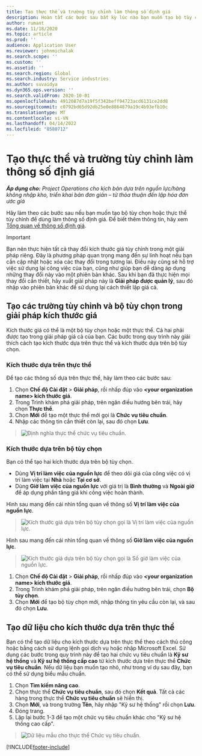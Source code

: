 ```yaml
---
title: Tạo thực thể và trường tùy chỉnh làm thông số định giá
description: Hoàn tất các bước sau bất kỳ lúc nào bạn muốn tạo bộ tùy chọn hoặc thực thể tùy chỉnh.
author: rumant
ms.date: 11/18/2020
ms.topic: article
ms.prod: ''
audience: Application User
ms.reviewer: johnmichalak
ms.search.scope: ''
ms.custom: ''
ms.assetid: ''
ms.search.region: Global
ms.search.industry: Service industries
ms.author: suvaidya
ms.dyn365.ops.version: ''
ms.search.validFrom: 2020-10-01
ms.openlocfilehash: 4912087d7a19f5f342beff94723acd6131ce2dd8
ms.sourcegitcommit: c0792bd65d92db25e0e8864879a19c4b93efb10c
ms.translationtype: MT
ms.contentlocale: vi-VN
ms.lasthandoff: 04/14/2022
ms.locfileid: "8580712"
---
```

# <a name="create-custom-fields-and-entities-as-pricing-dimensions"></a>Tạo thực thể và trường tùy chỉnh làm thông số định giá

_**Áp dụng cho:** Project Operations cho kịch bản dựa trên nguồn lực/hàng không nhập kho, triển khai bản đơn giản – từ thỏa thuận đến lập hóa đơn ước giá_

Hãy làm theo các bước sau nếu bạn muốn tạo bộ tùy chọn hoặc thực thể tùy chỉnh để dùng làm thông số định giá. Để biết thêm thông tin, hãy xem [Tổng quan về thông số định giá](pricing-dimensions-overview.md).  

> [!IMPORTANT]
> Bạn nên thực hiện tất cả thay đổi kích thước giá tùy chỉnh trong một giải pháp riêng. Đây là phương pháp quan trọng mang đến sự linh hoạt nếu bạn cần cập nhật hoặc xóa các thay đổi trong tương lai. Điều này cũng sẽ hỗ trợ việc sử dụng lại công việc của bạn, cũng như giúp bạn dễ dàng áp dụng những thay đổi này vào một phiên bản khác. Sau khi bạn đã thực hiện mọi thay đổi cần thiết, hãy xuất giải pháp này là **Giải pháp được quản lý**, sau đó nhập vào phiên bản khác để sử dụng lại cách thiết lập giá cả.

  
## <a name="create-custom-fields-and-option-sets-in-the-pricing-dimension-solution"></a>Tạo các trường tùy chỉnh và bộ tùy chọn trong giải pháp kích thước giá

Kích thước giá có thể là một bộ tùy chọn hoặc một thực thể. Cả hai phải được tạo trong giải pháp giá cả của bạn. Các bước trong quy trình này giải thích cách tạo kích thước dựa trên thực thể và kích thước dựa trên bộ tùy chọn.

### <a name="entity-based-dimensions"></a>Kích thước dựa trên thực thể
Để tạo các thông số dựa trên thực thể, hãy làm theo các bước sau:

1. Chọn **Chế độ Cài đặt** > **Giải pháp**, rồi nhấp đúp vào **\<your organization name> kích thước giá**.
2. Trong Trình khám phá giải pháp, trên ngăn điều hướng bên trái, hãy chọn **Thực thể**.
3. Chọn **Mới** để tạo một thực thể mới gọi là **Chức vụ tiêu chuẩn**. 
4. Nhập các thông tin cần thiết còn lại, sau đó chọn **Lưu**.

> ![Định nghĩa thực thể chức vụ tiêu chuẩn.](media/Standard-Title-entity-definition.png)

### <a name="option-set-based-dimensions"></a>Kích thước dựa trên bộ tùy chọn 
Bạn có thể tạo hai kích thước dựa trên bộ tùy chọn. 

- Dùng **Vị trí làm việc của nguồn lực** để theo dõi giá của công việc có vị trí làm việc tại **Nhà** hoặc **Tại cơ sở**. 
- Dùng **Giờ làm việc của nguồn lực** với giá trị là **Bình thường** và **Ngoài giờ** để áp dụng phần tăng giá khi công việc hoàn thành.

Hình sau mang đến cái nhìn tổng quan về thông số **Vị trí làm việc của nguồn lực**. 

> ![Kích thước giá dựa trên bộ tùy chọn gọi là Vị trí làm việc của nguồn lực.](media/Option-set-PD-called-Resource-Work-Location.png)

Hình sau mang đến cái nhìn tổng quan về thông số **Giờ làm việc của nguồn lực**. 

> ![Kích thước giá dựa trên bộ tùy chọn gọi là Số giờ làm việc của nguồn lực.](media/Option-set-PD-called-Resource-Work-Hours.png)

1. Chọn **Chế độ Cài đặt** > **Giải pháp**, rồi nhấp đúp vào **\<your organization name> kích thước giá**. 
2. Trong Trình khám phá giải pháp, trên ngăn điều hướng bên trái, chọn **Bộ tùy chọn**. 
3. Chọn **Mới** để tạo bộ tùy chọn mới, nhập thông tin yêu cầu còn lại, và sau đó chọn **Lưu**.

## <a name="create-data-for-entity-based-dimensions"></a>Tạo dữ liệu cho kích thước dựa trên thực thể

Bạn có thể tạo dữ liệu cho kích thước dựa trên thực thể theo cách thủ công hoặc bằng cách sử dụng lệnh gọi dịch vụ hoặc nhập Microsoft Excel. Sử dụng các bước trong quy trình này để tạo hai chức vụ tiêu chuẩn là **Kỹ sư hệ thống** và **Kỹ sư hệ thống cấp cao** từ kích thước dựa trên thực thể **Chức vụ tiêu chuẩn**. Nếu dữ liệu bạn muốn tạo nhỏ, như trong ví dụ sau đây, bạn có thể sử dụng biểu mẫu chuẩn.

1. Chọn **Tìm kiếm nâng cao**.
2. Chọn thực thể **Chức vụ tiêu chuẩn**, sau đó chọn **Kết quả**. Tất cả các hàng trong thực thể **Chức vụ tiêu chuẩn** sẽ hiển thị.
3. Chọn **Mới**, và trong trường **Tên**, hãy nhập "Kỹ sư hệ thống" rồi chọn **Lưu**.
4. Đóng trang. 
5. Lặp lại bước 1-3 để tạo một chức vụ tiêu chuẩn khác cho "Kỹ sư hệ thống cao cấp".

> ![Dữ liệu mẫu cho thực thể Chức vụ tiêu chuẩn.](media/ST-data.png)


[!INCLUDE[footer-include](../includes/footer-banner.md)]